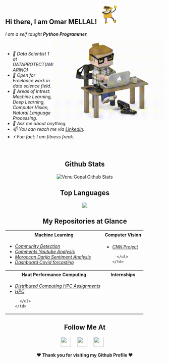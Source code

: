 ## Hi there, I am Omar MELLAL! <img height="60" width="60" src="./assets/hi.gif" />
<i>I am a self taught <b>Python Programmer</b>.</i>
<i>
  
<img align="right" height="250" width="350" src="./assets/typing_man.gif" />
<br>
<ul>
        <li>🔭 Data Scientist 1 at DATAPROTECT(AWARINO)</li>
        <li>💼 Open for Freelance work in data science field.</li>
        <li>🤔 Areas of Intrest: Machine Learning, Deep Learning, Computer Vision, Natural Language Processing.</li>
        <li>💬 Ask me about anything.</li>
        <li>📫 You can reach me via <a target="_blank" href="https://www.linkedin.com/in/omar-mellal-79160a176/">LinkedIn</a>.</li>
        <li>⚡ Fun fact: I am fitness freak.</li>
      </ul>
</i>
<br/>

<div align="center">

## Github Stats
<a href="https://github.com/mellalomar">
  <img align="center" alt="Venu Gopal Github Stats" src="https://github-readme-stats.vercel.app/api?username=mellalomar&show_icons=true&theme=tokyonight">
</a>
</div>

<div align="center">

## Top Languages
<a href="https://github.com/mellalomar">
  <img align="center" src="https://github-readme-stats.vercel.app/api/top-langs/?username=mellalomar&theme=tokyonight&layout=compact">
</a>
 </div>


<div align="center">
  
## My Repositories at Glance
<table>
  <tr>
    <th>Machine Learning</th>
    <th>Computer Vision</th>
  </tr>
  <tr>
    <td> 
      <ul>
        <li><a target="_blank" href = "https://github.com/mellalomar/community-detection"><i>Community Detection</i></a></li>
        <li><a target="_blank" href = "https://github.com/mellalomar/commentaires_youtube"><i>Comments Youtube Analysis</i></a></li> 
        <li><a target="_blank" href = "https://github.com/mellalomar/Moroccan-Darija-Sentiment-Analysis"><i>Moroccan Darija Sentiment Analysis</i></a></li>
        <li><a target="_blank" href="https://github.com/mellalomar/Dashboard_Covid-19"><i>Dashboard Covid forcasting</i></a>
      </ul> 
    </td>
    <td>
      <ul>
        <li><a target="_blank" href="https://github.com/mellalomar/Reseau_neuronal_convolutif"><i>CNN Project</i></a></li>
       
        
      </ul>
    </td>
  </tr>
  <tr>
    <th>Haut Performance Computing</th>
    <th>Internships</th>
  </tr>
  <tr>
    <td>
      <ul>
        <li><a target="_blank" href="https://github.com/mellalomar/Distributed-Computing-HPC-Assignments"><i>Distributed Computing HPC Assignments</i></a></li>
        <li><a target="_blank" href="https://github.com/mellalomar/TP_HPC"><i>HPC</i></a></li>
      
      </ul>
    </td>
   
  <tr>
</table>
</div>




<div align="center">

## Follow Me At
<a href="https://www.linkedin.com/in/omar-mellal-79160a176/"><img height="32" width="32" src="https://cdn-icons-png.flaticon.com/512/174/174857.png" /></a>&nbsp;&nbsp;&nbsp;&nbsp;
<a href="https://www.instagram.com/mellal_omar/"><img height="32" width="32" src="https://upload.wikimedia.org/wikipedia/commons/thumb/e/e7/Instagram_logo_2016.svg/768px-Instagram_logo_2016.svg.png" /></a>&nbsp;&nbsp;&nbsp;&nbsp;
<a href="https://twitter.com/"><img height="32" width="32" src="https://1000logos.net/wp-content/uploads/2017/06/Twitter-Logo.png" /></a>&nbsp;&nbsp;&nbsp;&nbsp;

</div>

<div align="center">
  
<b>❤️ Thank you for visiting my Github Profile ❤️</b>
</div>
